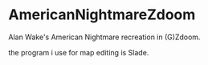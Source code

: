 # AmericanNightmareZdoom
Alan Wake's American Nightmare recreation in (G)Zdoom.



the program i use for map editing is Slade.
